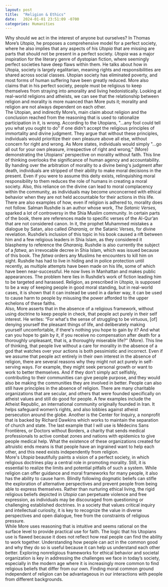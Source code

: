 ```yaml
---
layout: post
title:  "Religion & Ethics"
date:   2024-01-01 23:51:09 -0700
categories: Humanities
---
```


Why should we act in the interest of anyone but ourselves? In Thomas More’s *Utopia*, he proposes a comprehensive model for a perfect society, where he also implies that any aspects of his *Utopia* that are missing are parts that should not be present in a perfect society. *Utopia* was a major inspiration for the literary genre of dystopian fiction, where seemingly perfect societies have deep flaws within them. He talks about how in Utopia, society is largely egalitarian, meaning rights and responsibilities are shared across social classes. Utopian society has eliminated poverty, and most forms of human suffering have been greatly reduced. More also claims that in his perfect society, people must be religious to keep themselves from straying into amorality and living hedonistically. Looking at real-world religions and atheists, we can see that the relationship between religion and morality is more nuanced than More puts it; morality and religion are not always dependent on each other.  
The Utopian, and indirectly More’s, main claim about religion and the conclusion reached from the reasoning that is used to rationalize participation in it, is wrong. According to the Utopians, "...any fool could tell you what you ought to do" if one didn't accept the religious principles of immortality and divine judgment. They argue that without these principles, individuals would prioritize their own pleasure above all else, without concern for right and wrong. As More states, individuals would simply "...go all out for your own pleasure, irrespective of right and wrong," (More) demonstrating the Utopians' perspective on morality without faith. This line of thinking overlooks the significance of human agency and accountability. By handing over the arbitration of morality to a divine being's judgment after death, individuals are stripped of their ability to make moral decisions in the present. Even if you were to assume this deity exists, relinquishing moral responsibility to them reduces the role of humans in creating a moral society. Also, this reliance on the divine can lead to moral complacency within the community, as individuals may become unconcerned with ethical behavior when they are not held accountable for their actions in this life.  
There are also examples of how, even if religion is adhered to, morality does not follow. Salman Rushdie is an author whose work, *The Satanic Verses,* sparked a lot of controversy in the Shia Muslim community. In certain parts of the book, there are references made to specific verses of the Al-Qur’an that are not considered canon. In it, the prophet Muhammed mistakes a dialogue by Satan, also called *Gharaniq*, or the Satanic Verses, for divine revelation. Rushdie’s inclusion of this topic in his book caused a rift between him and a few religious leaders in Shia Islam, as they considered it blasphemy to reference the *Gharaniq*. Rushdie is also currently the subject of a *fatwa*, an irrevocable decree in Shia Islam, which was issued because of this book. The *fatwa* orders any Muslims he encounters to kill him on sight. Rushdie has had to live in hiding and in police protection until recently, as multiple attempts have been made on his life, some of which have been near-successful. He now lives in Manhattan and makes public appearances. The problem here lies in Rushdie’s work of fiction leading him to be targeted and harassed. Religion, as prescribed in *Utopia*, is supposed to be a way of keeping people in good moral standing, but in real-world cases, it is shown that it can instead be used in a darker way, it can be used to cause harm to people by misusing the power afforded to the upper echelons of these faiths.  
Also, More asserts that in the absence of a religious framework, without using doctrine to keep people in check, that people act purely in their self interest. He writes: “For what's the sense of struggling to be virtuous, \[of\] denying yourself the pleasant things of life, and deliberately making yourself uncomfortable, if there's nothing you hope to gain by it? And what can you hope to gain by it, if you receive no compensation after death for a thoroughly unpleasant, that is, a thoroughly miserable life?” (More). This line of thinking, that people live without a care for morality in the absence of a god that watches over your actions is both pessimistic and incorrect. Even if we assume that people act entirely in their own interest in the absence of religion, there are several reasons why they might not act purely in self-serving ways. For example, they might seek personal growth or want to work to better themselves. And if they don’t simply act selfishly, contributing to their communities can give people purpose, and they would also be making the communities they are involved in better. People can also still have principles in the absence of religion. There are many charitable organizations that are secular, and others that were founded specifically on atheist values and still do good for people. A few examples include the Atheist Republic, an international community originally founded in Iran. It helps safeguard women’s rights, and also lobbies against atheist persecution around the globe. Another is the Center for Inquiry, a nonprofit that is backed by Richard Dawkins which works to maintain the separation of church and state. The last example that I will use is Médecins Sans Frontières, or Doctors without Borders, a charity that sends medical professionals to active combat zones and nations with epidemics to give people medical help. What the existence of these organizations created for altruistic ends means is that people have an ingrained want to help each other, and this need exists independently from religion.  
More's *Utopia* beautifully paints a vision of a perfect society, in which religious doctrines play a central role in promoting morality. Still, it is essential to realize the limits and potential pitfalls of such a system. While religion can offer guidance and moral frameworks for many people, it also has the ability to cause harm. Blindly following dogmatic beliefs can stifle the exploration of alternative perspectives and prevent people from being able to express themselves. Rather than nurturing ethical living, the rigid religious beliefs depicted in *Utopia* can perpetuate violence and free expression, as individuals may be discouraged from questioning or challenging established doctrines. In a society that values critical inquiry and intellectual curiosity, it is key to recognize the value in diverse perspectives and open dialogue, free from the constraints of religious pressure.  
While More uses reasoning that is intuitive and seems rational on the surface level to provide practical use for faith. The logic that his Utopians use is flawed because it does not reflect how real people can find the ability to work together. Understanding how people can act in the common good and why they do so is useful because it can help us understand each other better. Exploring nonreligious frameworks for ethical behavior and societal organization is key in addressing the challenges we face in today’s society, especially in the modern age where it is increasingly more common to find religious beliefs that differ from our own. Finding moral common ground independent of religion can be advantageous in our interactions with people from different backgrounds.
